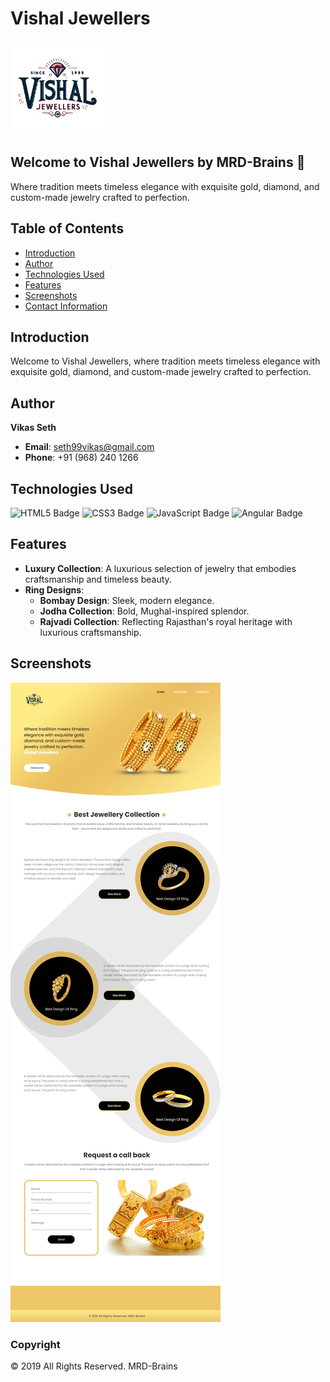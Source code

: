 # Vishal Jewellers

<img src="https://github.com/princeveeshi/VishalJewellers/blob/main/images/logoS.png" alt="Vishal Jewellers Logo" width="150" />

## Welcome to Vishal Jewellers by **MRD-Brains** 🎉
Where tradition meets timeless elegance with exquisite gold, diamond, and custom-made jewelry crafted to perfection.


## Table of Contents
- [Introduction](#introduction)
- [Author](#author)
- [Technologies Used](#technologies-used)
- [Features](#features)
- [Screenshots](#screenshots)
- [Contact Information](#contact-information)

## Introduction

Welcome to Vishal Jewellers, where tradition meets timeless elegance with exquisite gold, diamond, and custom-made jewelry crafted to perfection.

## Author

**Vikas Seth**  
- **Email**: [seth99vikas@gmail.com](mailto:seth99vikas@gmail.com)  
- **Phone**: +91 (968) 240 1266  

## Technologies Used

![HTML5 Badge](https://img.shields.io/badge/HTML5-FF5733?style=flat-square&logo=html5&logoColor=white)
![CSS3 Badge](https://img.shields.io/badge/CSS3-0077B5?style=flat-square&logo=css3&logoColor=white)
![JavaScript Badge](https://img.shields.io/badge/JavaScript-F7DF1E?style=flat-square&logo=javascript&logoColor=black)
![Angular Badge](https://img.shields.io/badge/Angular-DD0031?style=flat-square&logo=angular&logoColor=white)

## Features

- **Luxury Collection**: A luxurious selection of jewelry that embodies craftsmanship and timeless beauty.
- **Ring Designs**: 
  - **Bombay Design**: Sleek, modern elegance.
  - **Jodha Collection**: Bold, Mughal-inspired splendor.
  - **Rajvadi Collection**: Reflecting Rajasthan's royal heritage with luxurious craftsmanship.

## Screenshots

![Vishal Jewellers Portfolio](https://github.com/princeveeshi/VishalJewellers/blob/main/images/vishal-jewellers.jpeg)

### Copyright

© 2019 All Rights Reserved. MRD-Brains
